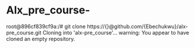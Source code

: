 # Alx_pre_course-
root@896cf839cf9a:/# git clone https://{}@github.com/{Ebechukwu}/alx-pre_course.git                   Cloning into 'alx-pre_course'... warning: You appear to have cloned an empty repository.        
